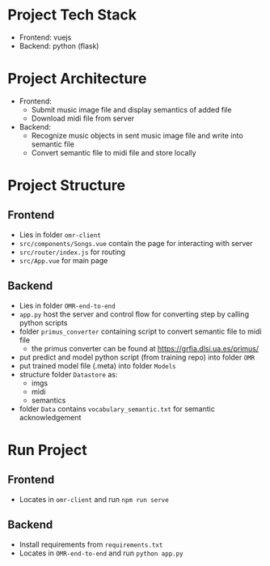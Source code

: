 # Project Tech Stack
- Frontend: vuejs
- Backend: python (flask)

# Project Architecture
- Frontend: 
	+ Submit music image file and display semantics of added file
	+ Download midi file from server
- Backend: 
	+ Recognize music objects in sent music image file and write into semantic file
	+ Convert semantic file to midi file and store locally

# Project Structure
## Frontend
- Lies in folder `omr-client`
- `src/components/Songs.vue` contain the page for interacting with server
- `src/router/index.js` for routing
- `src/App.vue` for main page

## Backend
- Lies in folder `OMR-end-to-end`
- `app.py` host the server and control flow for converting step by calling python scripts
- folder `primus_converter` containing script to convert semantic file to midi file
  - the primus converter can be found at https://grfia.dlsi.ua.es/primus/
- put predict and model python script (from training repo) into folder `OMR`
- put trained model file (.meta) into folder `Models`
- structure folder `Datastore` as: 
	+ imgs
	+ midi
	+ semantics
- folder `Data` contains `vocabulary_semantic.txt` for semantic acknowledgement

# Run Project
## Frontend
- Locates in `omr-client` and run `npm run serve`

## Backend
- Install requirements from `requirements.txt`
- Locates in `OMR-end-to-end` and run `python app.py`



